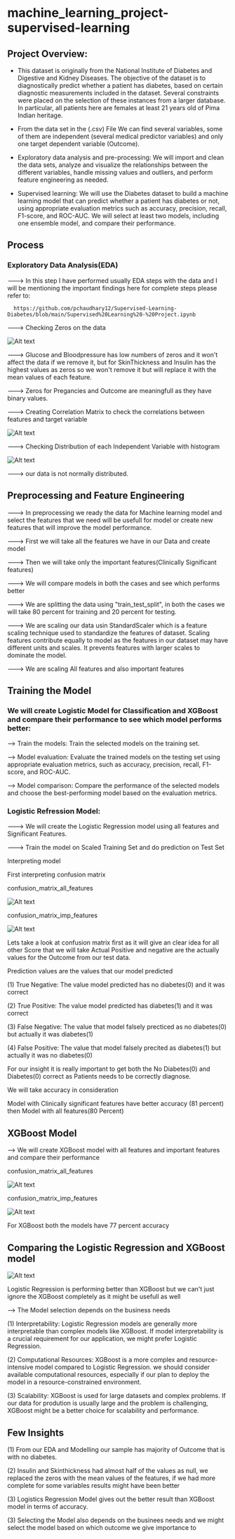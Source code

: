 # machine_learning_project-supervised-learning

## Project Overview:

- This dataset is originally from the National Institute of Diabetes and Digestive and Kidney Diseases. The objective of the dataset is to diagnostically predict whether a patient has diabetes,
based on certain diagnostic measurements included in the dataset. Several constraints were placed on the selection of these instances from a larger database. In particular, all patients here are females
at least 21 years old of Pima Indian heritage.

- From the data set in the (.csv) File We can find several variables, some of them are independent
(several medical predictor variables) and only one target dependent variable (Outcome).

-	Exploratory data analysis and pre-processing: We will import and clean the data sets, analyze and visualize the relationships between the different variables, handle missing values and outliers, and perform feature engineering as needed.

-	Supervised learning: We will use the Diabetes dataset to build a machine learning model that can predict whether a patient has diabetes or not, using appropriate evaluation metrics such as accuracy, precision, recall, F1-score, and ROC-AUC. We will select at least two models, including one ensemble model, and compare their performance.

## Process

### Exploratory Data Analysis(EDA)

---> In this step I have performed usually EDA steps with the data and I will be mentioning the important findings here for complete steps please refer to:

      https://github.com/pchaudhary12/Supervised-Learning-Diabetes/blob/main/Supervised%20Learning%20-%20Project.ipynb 

---> Checking Zeros on the data

![Alt text](image.png)

---> Glucose and Bloodpressure has low numbers of zeros and it won't affect the data if we remove it, but for  SkinThickness and Insulin has the highest values as zeros so we won't remove it but will replace it with the mean values of each feature.

---> Zeros for Pregancies and Outcome are meaningfull as they have binary values.


---> Creating Correlation Matrix to check the correlations between features and target variable

![Alt text](image-1.png)


---> Checking Distribution of each Independent Variable with histogram

![Alt text](image-2.png)


---> our data is not normally distributed.



## Preprocessing and Feature Engineering

---> In preprocessing we ready the data for Machine learning model and select the features that we need will be usefull for model or create new features that will improve the model performance.

---> First we will take all the features we have in our Data and create model

---> Then we will take only the important features(Clinically Significant features)

---> We will compare models in both the cases and see which performs better

---> We are splitting the data using "train_test_split", in both the cases we will take 80 percent for training and 20 percent for testing.

---> We are scaling our data usin StandardScaler which is a feature scaling technique used to standardize the features of dataset. Scaling features contribute equally to model as the features in our dataset may have different units and scales. It prevents features with larger scales to dominate the model.

---> We are scaling All features and also important features

## Training the Model

### We will create Logistic Model for Classification and XGBoost and compare their performance to see which model performs better:

--> Train the models: Train the selected models on the training set.

--> Model evaluation: Evaluate the trained models on the testing set using appropriate evaluation metrics, such as accuracy, precision, recall, F1-score, and ROC-AUC.

--> Model comparison: Compare the performance of the selected models and choose the best-performing model based on the evaluation metrics.

### Logistic Refression Model:

---> We will create the Logistic Regression model using all features and Significant Features.

---> Train the model on Scaled Training Set and do prediction on Test Set

Interpreting model

First interpreting confusion matrix

confusion_matrix_all_features

![Alt text](image-11.png)

confusion_matrix_imp_features

![Alt text](image-12.png)

Lets take a look at confusion matrix first as it will give an clear idea for all other Score that we will take Actual Positive and negative are the actually values for the Outcome from our test data.

Prediction values are the values that our model predicted

(1) True Negative: The value model predicted has no diabetes(0) and it was correct

(2) True Positive: The value model predicted has diabetes(1) and it was correct

(3) False Negative: The value that model falsely precticed as no diabetes(0) but actually it was diabetes(1)

(4) False Positive: The value that model falsely precited as diabetes(1) but actually it was no diabetes(0)

For our insight it is really important to get both the No Diabetes(0) and Diabetes(0) correct as Patients needs to be correctly diagnose.

We will take accuracy in consideration

Model with Clinically significant features have better accuracy (81 percent) then Model with all features(80 Percent)


## XGBoost Model

--> We will create XGBoost model with all features and important features and compare their performance

confusion_matrix_all_features

![Alt text](image-10.png)

confusion_matrix_imp_features

![Alt text](image-13.png)


For XGBoost both the models have 77 percent accuracy


## Comparing the Logistic Regression and XGBoost model

![Alt text](image-14.png)

Logistic Regression is performing better than XGBoost but we can't just ignore the XGBoost completely as it might be usefull as well

--> The Model selection depends on the business needs

(1) Interpretability: Logistic Regression models are generally more interpretable than complex models like XGBoost. If model interpretability is a crucial requirement for our application, we might prefer Logistic Regression.

(2) Computational Resources: XGBoost is a more complex and resource-intensive model compared to Logistic Regression. we should consider available computational resources, especially if our plan to deploy the model in a resource-constrained environment.

(3) Scalability: XGBoost is used for large datasets and complex problems. If our data for prodution is usually large and the problem is challenging, XGBoost might be a better choice for scalability and performance.

## Few Insights

(1) From our EDA and Modelling our sample has majority of Outcome that is with no diabetes.

(2) Insulin and Skinthickness had almost half of the values as null, we replaced the zeros with the mean values of the features, if we had more complete for some variables results might have been better

(3) Logistics Regression Model gives out the better result than XGBoost model in terms of accuracy.

(3) Selecting the Model also depends on the businees needs and we might select the model based on which outcome we give importance to